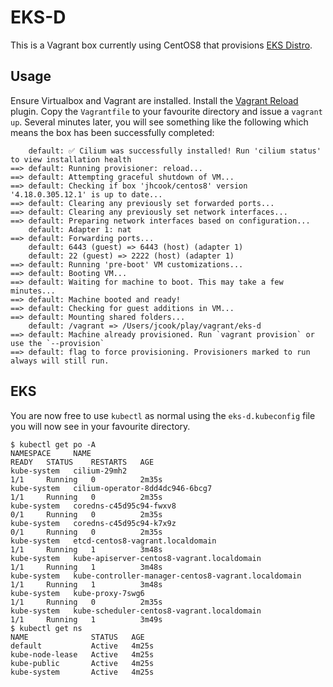 # EKS-D

This is a Vagrant box currently using CentOS8 that provisions [EKS Distro](https://aws.amazon.com/eks/eks-distro/).

## Usage

Ensure Virtualbox and Vagrant are installed. Install the [Vagrant Reload](https://github.com/aidanns/vagrant-reload) plugin.
Copy the `Vagrantfile` to your favourite directory and issue a `vagrant up`.
Several minutes later, you will see something like the following which means
the box has been successfully completed:

```
    default: ✅ Cilium was successfully installed! Run 'cilium status' to view installation health
==> default: Running provisioner: reload...
==> default: Attempting graceful shutdown of VM...
==> default: Checking if box 'jhcook/centos8' version '4.18.0.305.12.1' is up to date...
==> default: Clearing any previously set forwarded ports...
==> default: Clearing any previously set network interfaces...
==> default: Preparing network interfaces based on configuration...
    default: Adapter 1: nat
==> default: Forwarding ports...
    default: 6443 (guest) => 6443 (host) (adapter 1)
    default: 22 (guest) => 2222 (host) (adapter 1)
==> default: Running 'pre-boot' VM customizations...
==> default: Booting VM...
==> default: Waiting for machine to boot. This may take a few minutes...
==> default: Machine booted and ready!
==> default: Checking for guest additions in VM...
==> default: Mounting shared folders...
    default: /vagrant => /Users/jcook/play/vagrant/eks-d
==> default: Machine already provisioned. Run `vagrant provision` or use the `--provision`
==> default: flag to force provisioning. Provisioners marked to run always will still run.
```

## EKS

You are now free to use `kubectl` as normal using the `eks-d.kubeconfig` file
you will now see in your favourite directory. 

```
$ kubectl get po -A
NAMESPACE     NAME                                                  READY   STATUS    RESTARTS   AGE
kube-system   cilium-29mh2                                          1/1     Running   0          2m35s
kube-system   cilium-operator-8dd4dc946-6bcg7                       1/1     Running   0          2m35s
kube-system   coredns-c45d95c94-fwxv8                               0/1     Running   0          2m35s
kube-system   coredns-c45d95c94-k7x9z                               0/1     Running   0          2m35s
kube-system   etcd-centos8-vagrant.localdomain                      1/1     Running   1          3m48s
kube-system   kube-apiserver-centos8-vagrant.localdomain            1/1     Running   1          3m48s
kube-system   kube-controller-manager-centos8-vagrant.localdomain   1/1     Running   1          3m48s
kube-system   kube-proxy-7swg6                                      1/1     Running   0          2m35s
kube-system   kube-scheduler-centos8-vagrant.localdomain            1/1     Running   1          3m49s
$ kubectl get ns
NAME              STATUS   AGE
default           Active   4m25s
kube-node-lease   Active   4m25s
kube-public       Active   4m25s
kube-system       Active   4m25s
```